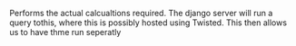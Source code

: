 Performs the actual calcualtions required. The django server will run a query tothis, where this is possibly hosted using Twisted. This then allows us to have thme run seperatly
